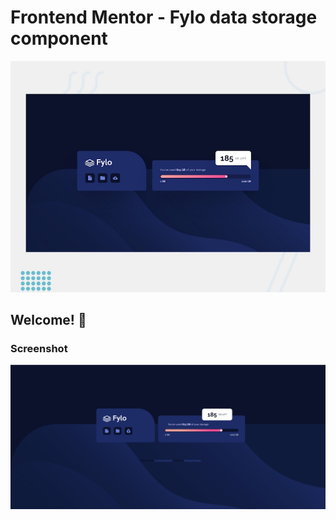 # Frontend Mentor - Fylo data storage component

![Design preview for the Fylo data storage component coding challenge](./design/desktop-preview.jpg)

## Welcome! 👋

### Screenshot

![](./screenshot.png)
